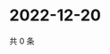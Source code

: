 # 2022-12-20

共 0 条

<!-- BEGIN WEIBO -->
<!-- 最后更新时间 Tue Dec 20 2022 17:00:42 GMT+0800 (China Standard Time) -->

<!-- END WEIBO -->
